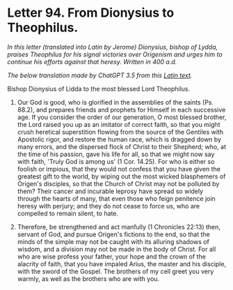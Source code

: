 <h1>Letter 94. From Dionysius to Theophilus.</h1>

<p><i>In this letter (translated into Latin by Jerome) Dionysius, bishop of Lydda, praises Theophilus for his signal victories over Origenism and urges him to continue his efforts against that heresy. Written in 400 a.d.

The below translation made by ChatGPT 3.5 from this <a href='https://catholiclibrary.org/library/view?docId=Fathers-OR/PL.022.html;chunk.id=00000293'>Latin text</a>.</i></p>

Bishop Dionysius of Lidda to the most blessed Lord Theophilus.

1. Our God is good, who is glorified in the assemblies of the saints (Ps. 88.2), and prepares friends and prophets for Himself in each successive age. If you consider the order of our generation, O most blessed brother, the Lord raised you up as an imitator of correct faith, so that you might crush heretical superstition flowing from the source of the Gentiles with Apostolic rigor, and restore the human race, which is dragged down by many errors, and the dispersed flock of Christ to their Shepherd; who, at the time of his passion, gave his life for all, so that we might now say with faith, 'Truly God is among us' (1 Cor. 14.25). For who is either so foolish or impious, that they would not confess that you have given the greatest gift to the world, by wiping out the most wicked blasphemers of Origen's disciples, so that the Church of Christ may not be polluted by them? Their cancer and incurable leprosy have spread so widely through the hearts of many, that even those who feign penitence join heresy with perjury; and they do not cease to force us, who are compelled to remain silent, to hate.

2. Therefore, be strengthened and act manfully (1 Chronicles 22:13) then, servant of God, and pursue Origen's fictions to the end, so that the minds of the simple may not be caught with its alluring shadows of wisdom, and a division may not be made in the body of Christ. For all who are wise profess your father, your hope and the crown of the alacrity of faith, that you have impaled Arius, the master and his disciple, with the sword of the Gospel. The brothers of my cell greet you very warmly, as well as the brothers who are with you.
